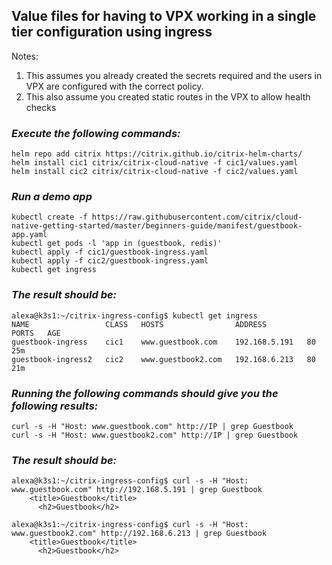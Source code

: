 ## Value files for having to VPX working in a single tier configuration using ingress
Notes:
1. This assumes you already created the secrets required and the users in VPX are configured with the correct policy.
2. This also assume you created static routes in the VPX to allow health checks

### *Execute the following commands:*
```
helm repo add citrix https://citrix.github.io/citrix-helm-charts/
helm install cic1 citrix/citrix-cloud-native -f cic1/values.yaml
helm install cic2 citrix/citrix-cloud-native -f cic2/values.yaml
```

### *Run a demo app*
```
kubectl create -f https://raw.githubusercontent.com/citrix/cloud-native-getting-started/master/beginners-guide/manifest/guestbook-app.yaml
kubectl get pods -l 'app in (guestbook, redis)'
kubectl apply -f cic1/guestbook-ingress.yaml
kubectl apply -f cic2/guestbook-ingress.yaml
kubectl get ingress
```

### *The result should be:*
```
alexa@k3s1:~/citrix-ingress-config$ kubectl get ingress
NAME                 CLASS   HOSTS                ADDRESS         PORTS   AGE
guestbook-ingress    cic1    www.guestbook.com    192.168.5.191   80      25m
guestbook-ingress2   cic2    www.guestbook2.com   192.168.6.213   80      21m
```

### *Running the following commands should give you the following results:*
```
curl -s -H "Host: www.guestbook.com" http://IP | grep Guestbook
curl -s -H "Host: www.guestbook2.com" http://IP | grep Guestbook
```

### *The result should be:*
```
alexa@k3s1:~/citrix-ingress-config$ curl -s -H "Host: www.guestbook.com" http://192.168.5.191 | grep Guestbook
    <title>Guestbook</title>
      <h2>Guestbook</h2>

alexa@k3s1:~/citrix-ingress-config$ curl -s -H "Host: www.guestbook2.com" http://192.168.6.213 | grep Guestbook
    <title>Guestbook</title>
      <h2>Guestbook</h2>
```










